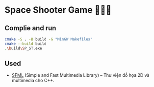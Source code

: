 # Space Shooter Game :rocket::rocket::rocket:
## Complie and run
```bash
cmake -S . -B build -G "MinGW Makefiles"
cmake --build build
.\build\SP_ST.exe
```
## Used
- [SFML](https://www.sfml-dev.org/) (Simple and Fast Multimedia Library) – Thư viện đồ họa 2D và multimedia cho C++.

